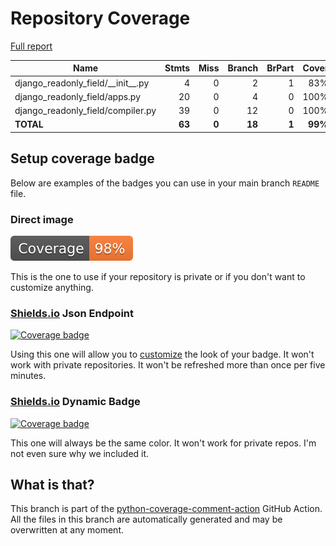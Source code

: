 # Repository Coverage

[Full report](https://htmlpreview.github.io/?https://github.com/botify-labs/django-readonly-field/blob/python-coverage-comment-action-data/htmlcov/index.html)

| Name                                    |    Stmts |     Miss |   Branch |   BrPart |   Cover |   Missing |
|---------------------------------------- | -------: | -------: | -------: | -------: | ------: | --------: |
| django\_readonly\_field/\_\_init\_\_.py |        4 |        0 |        2 |        1 |     83% |   6->exit |
| django\_readonly\_field/apps.py         |       20 |        0 |        4 |        0 |    100% |           |
| django\_readonly\_field/compiler.py     |       39 |        0 |       12 |        0 |    100% |           |
|                               **TOTAL** |   **63** |    **0** |   **18** |    **1** | **99%** |           |


## Setup coverage badge

Below are examples of the badges you can use in your main branch `README` file.

### Direct image

[![Coverage badge](https://raw.githubusercontent.com/botify-labs/django-readonly-field/python-coverage-comment-action-data/badge.svg)](https://htmlpreview.github.io/?https://github.com/botify-labs/django-readonly-field/blob/python-coverage-comment-action-data/htmlcov/index.html)

This is the one to use if your repository is private or if you don't want to customize anything.

### [Shields.io](https://shields.io) Json Endpoint

[![Coverage badge](https://img.shields.io/endpoint?url=https://raw.githubusercontent.com/botify-labs/django-readonly-field/python-coverage-comment-action-data/endpoint.json)](https://htmlpreview.github.io/?https://github.com/botify-labs/django-readonly-field/blob/python-coverage-comment-action-data/htmlcov/index.html)

Using this one will allow you to [customize](https://shields.io/endpoint) the look of your badge.
It won't work with private repositories. It won't be refreshed more than once per five minutes.

### [Shields.io](https://shields.io) Dynamic Badge

[![Coverage badge](https://img.shields.io/badge/dynamic/json?color=brightgreen&label=coverage&query=%24.message&url=https%3A%2F%2Fraw.githubusercontent.com%2Fbotify-labs%2Fdjango-readonly-field%2Fpython-coverage-comment-action-data%2Fendpoint.json)](https://htmlpreview.github.io/?https://github.com/botify-labs/django-readonly-field/blob/python-coverage-comment-action-data/htmlcov/index.html)

This one will always be the same color. It won't work for private repos. I'm not even sure why we included it.

## What is that?

This branch is part of the
[python-coverage-comment-action](https://github.com/marketplace/actions/python-coverage-comment)
GitHub Action. All the files in this branch are automatically generated and may be
overwritten at any moment.